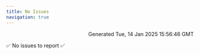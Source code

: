 ```yaml
---
title: No Issues
navigation: true
---
```


<p style="text-align:right;color:#cccs">
Generated Tue, 14 Jan 2025 15:56:46 GMT
</p>
<p>✅ No issues to report ✅</p>



